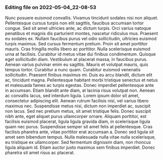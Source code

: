 

### Editing file on 2022-05-04_22-08-53

Nunc posuere euismod convallis. Vivamus tincidunt sodales nisi non aliquet. Pellentesque cursus turpis non elit sagittis, faucibus accumsan tortor congue. Sed sit amet ultricies ante, ac dictum turpis. Orci varius natoque penatibus et magnis dis parturient montes, nascetur ridiculus mus. Praesent eu sodales ex. Nullam faucibus purus vel odio sollicitudin, ultricies euismod turpis maximus. Sed cursus fermentum pretium. Proin sit amet porttitor mauris.
Cras fringilla mollis libero ac porttitor. Nulla scelerisque euismod urna at facilisis. Curabitur id metus vitae dui finibus condimentum. Quisque eget sollicitudin diam. Vestibulum at placerat massa, in faucibus purus. Aenean varius pulvinar enim eu sagittis. Mauris et volutpat mauris, quis tempus tortor. Curabitur a nunc quam. Curabitur euismod venenatis sollicitudin. Praesent finibus maximus mi. Duis eu arcu blandit, dictum elit ac, tincidunt magna. Pellentesque habitant morbi tristique senectus et netus et malesuada fames ac turpis egestas.
Donec imperdiet pellentesque ante in accumsan. Etiam blandit ante diam, at lacinia risus volutpat non. Aenean ac convallis lacus, sed interdum ligula. Lorem ipsum dolor sit amet, consectetur adipiscing elit. Aenean rutrum facilisis nisi, vel varius libero maximus nec. Suspendisse metus nisi, dictum non imperdiet ac, suscipit non lacus. Sed nec pretium metus, sit amet tristique felis. Donec suscipit nibh ante, eget aliquet purus ullamcorper ornare. Aliquam porttitor, est facilisis euismod placerat, ligula ligula gravida diam, in scelerisque ligula quam nec purus. Suspendisse semper sit amet felis at pellentesque. Cras facilisis pharetra ante, vitae porttitor erat accumsan a. Donec sed ligula sit amet sem bibendum tempus. Nulla malesuada nulla vitae nulla scelerisque, eu tristique ex ullamcorper. Sed fermentum dignissim diam, non rhoncus ligula aliquam id. Etiam auctor justo maximus sem finibus imperdiet. Donec pharetra sit amet risus ac placerat.


